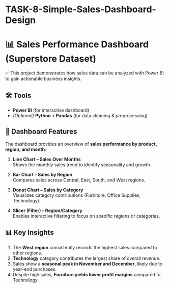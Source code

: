 # TASK-8-Simple-Sales-Dashboard-Design
# 📊 Sales Performance Dashboard (Superstore Dataset)
✅ This project demonstrates how sales data can be analyzed with Power BI to gain actionable business insights.

## 🛠 Tools
- **Power BI** (for interactive dashboard)
- *(Optional)* **Python + Pandas** (for data cleaning & preprocessing)

## 📌 Dashboard Features
The dashboard provides an overview of **sales performance by product, region, and month**:
1. **Line Chart – Sales Over Months**  
   Shows the monthly sales trend to identify seasonality and growth.

2. **Bar Chart – Sales by Region**  
   Compares sales across Central, East, South, and West regions.

3. **Donut Chart – Sales by Category**  
   Visualizes category contributions (Furniture, Office Supplies, Technology).

4. **Slicer (Filter) – Region/Category**  
   Enables interactive filtering to focus on specific regions or categories.

## 📊 Key Insights
1. The **West region** consistently records the highest sales compared to other regions.  
2. **Technology** category contributes the largest share of overall revenue.  
3. Sales show a **seasonal peak in November and December**, likely due to year-end purchases.  
4. Despite high sales, **Furniture yields lower profit margins** compared to Technology.
